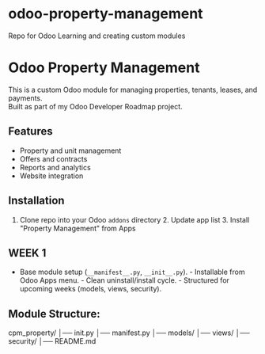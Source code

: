 # odoo-property-management
Repo for Odoo Learning and creating custom modules
# Odoo Property Management

This is a custom Odoo module for managing properties, tenants, leases, and payments.  
Built as part of my Odoo Developer Roadmap project.

## Features
- Property and unit management
- Offers and contracts
- Reports and analytics
- Website integration

## Installation
1. Clone repo into your Odoo `addons` directory 2. Update app list 3. Install "Property Management" from Apps


## WEEK 1
- Base module setup (`__manifest__.py`, `__init__.py`). - Installable from Odoo Apps menu. - Clean uninstall/install cycle. - Structured for upcoming weeks (models, 
views, security).


## Module Structure:
cpm_property/
│── init.py
│── manifest.py
│── models/
│── views/
│── security/
│── README.md



